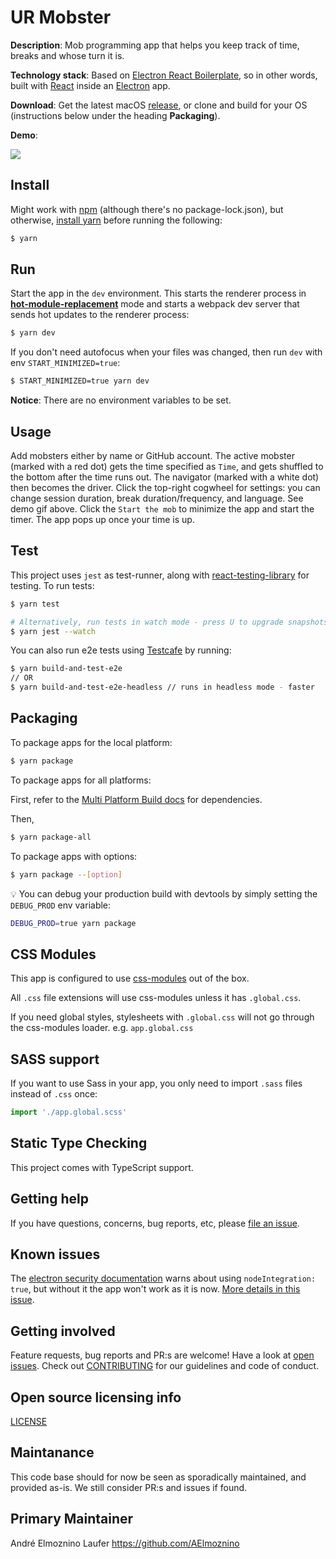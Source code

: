 # UR Mobster

**Description**: Mob programming app that helps you keep track of time, breaks and whose turn it is.

**Technology stack**: Based on [Electron React Boilerplate](https://github.com/electron-react-boilerplate/electron-react-boilerplate), so in other words, built with [React](https://github.com/facebook/react) inside an [Electron](https://github.com/electron/electron) app.

**Download**: Get the latest macOS [release](https://github.com/sveriges-utbildningsradio/ur-mobster/releases), or clone and build for your OS (instructions below under the heading **Packaging**).

**Demo**:

![](demo.gif)

## Install

Might work with [npm](https://www.npmjs.com/get-npm) (although there's no package-lock.json), but otherwise, [install yarn](https://yarnpkg.com/en/docs/install) before running the following:

```bash
$ yarn
```

## Run

Start the app in the `dev` environment. This starts the renderer process in [**hot-module-replacement**](https://webpack.js.org/guides/hmr-react/) mode and starts a webpack dev server that sends hot updates to the renderer process:

```bash
$ yarn dev
```

If you don't need autofocus when your files was changed, then run `dev` with env `START_MINIMIZED=true`:

```bash
$ START_MINIMIZED=true yarn dev
```

**Notice**: There are no environment variables to be set.

## Usage

Add mobsters either by name or GitHub account. The active mobster (marked with a red dot) gets the time specified as `Time`, and gets shuffled to the bottom after the time runs out. The navigator (marked with a white dot) then becomes the driver. Click the top-right cogwheel for settings: you can change session duration, break duration/frequency, and language. See demo gif above.
Click the `Start the mob` to minimize the app and start the timer. The app pops up once your time is up.

## Test

This project uses `jest` as test-runner, along with [react-testing-library](https://github.com/testing-library/react-testing-library) for testing. To run tests:

```bash
$ yarn test

# Alternatively, run tests in watch mode - press U to upgrade snapshots
$ yarn jest --watch
```

You can also run e2e tests using [Testcafe](https://devexpress.github.io/testcafe/) by running:

```bash
$ yarn build-and-test-e2e
// OR
$ yarn build-and-test-e2e-headless // runs in headless mode - faster
```

## Packaging

To package apps for the local platform:

```bash
$ yarn package
```

To package apps for all platforms:

First, refer to the [Multi Platform Build docs](https://www.electron.build/multi-platform-build) for dependencies.

Then,

```bash
$ yarn package-all
```

To package apps with options:

```bash
$ yarn package --[option]
```

:bulb: You can debug your production build with devtools by simply setting the `DEBUG_PROD` env variable:

```bash
DEBUG_PROD=true yarn package
```

## CSS Modules

This app is configured to use [css-modules](https://github.com/css-modules/css-modules) out of the box.

All `.css` file extensions will use css-modules unless it has `.global.css`.

If you need global styles, stylesheets with `.global.css` will not go through the
css-modules loader. e.g. `app.global.css`

## SASS support

If you want to use Sass in your app, you only need to import `.sass` files instead of `.css` once:

```js
import './app.global.scss'
```

## Static Type Checking

This project comes with TypeScript support.

## Getting help

If you have questions, concerns, bug reports, etc, please [file an issue](https://github.com/sveriges-utbildningsradio/ur-mobster/issues).

## Known issues

The [electron security documentation](https://electronjs.org/docs/tutorial/security) warns about using `nodeIntegration: true`, but without it the app won't work as it is now. [More details in this issue](https://github.com/sveriges-utbildningsradio/ur-mobster/issues/33).

## Getting involved

Feature requests, bug reports and PR:s are welcome! Have a look at [open issues](https://github.com/sveriges-utbildningsradio/ur-mobster/issues).
Check out [CONTRIBUTING](CONTRIBUTING.md) for our guidelines and code of conduct.

## Open source licensing info

[LICENSE](LICENSE)

## Maintanance

This code base should for now be seen as sporadically maintained, and provided as-is. We still consider PR:s and issues if found.

## Primary Maintainer

André Elmoznino Laufer https://github.com/AElmoznino
